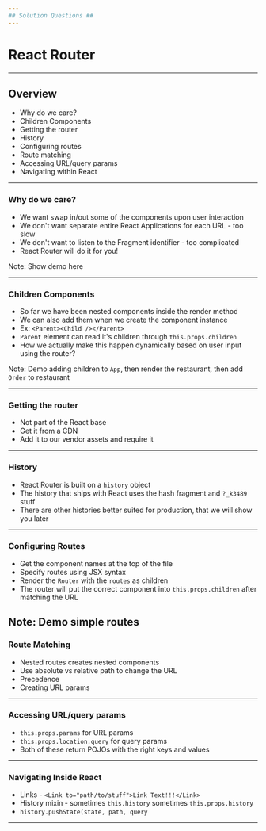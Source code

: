 ```yaml
---
## Solution Questions ##
---
```


# React Router #

---

## Overview ##
* Why do we care?
* Children Components
* Getting the router
* History
* Configuring routes
* Route matching
* Accessing URL/query params
* Navigating within React

---

### Why do we care? ###
* We want swap in/out some of the components upon user interaction
* We don't want separate entire React Applications for each URL - too slow
* We don't want to listen to the Fragment identifier - too complicated
* React Router will do it for you!

Note: Show demo here 

---

### Children Components ###
* So far we have been nested components inside the render method
* We can also add them when we create the component instance
* Ex: `<Parent><Child /></Parent>` 
* `Parent` element can read it's children through `this.props.children`
* How we actually make this happen dynamically based on user input using the router?

Note: Demo adding children to `App`, then render the restaurant, then add `Order` to restaurant
___

### Getting the router ###
* Not part of the React base
* Get it from a CDN
* Add it to our vendor assets and require it

---

### History ###
* React Router is built on a `history` object
* The history that ships with React uses the hash fragment and `?_k3489` stuff
* There are other histories better suited for production, that we will show you later

---

### Configuring Routes ###
* Get the component names at the top of the file
* Specify routes using JSX syntax
* Render the `Router` with the `routes` as children
* The router will put the correct component into `this.props.children` after
  matching the URL

Note: Demo simple routes
---

### Route Matching ###
* Nested routes creates nested components
* Use absolute vs relative path to change the URL
* Precedence
* Creating URL params

---

### Accessing URL/query params
* `this.props.params` for URL params
* `this.props.location.query` for query params
* Both of these return POJOs with the right keys and values

---

### Navigating Inside React ###
* Links - `<Link to="path/to/stuff">Link Text!!!</Link>`
* History mixin - sometimes `this.history` sometimes `this.props.history`
* `history.pushState(state, path, query`

---
